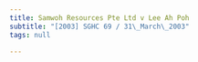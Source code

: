 ```yaml
---
title: Samwoh Resources Pte Ltd v Lee Ah Poh
subtitle: "[2003] SGHC 69 / 31\_March\_2003"
tags: null

---
```


